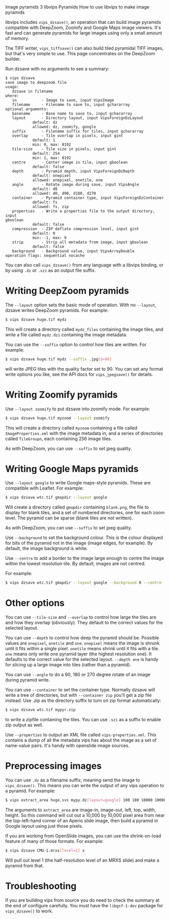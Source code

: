  <refmeta>
    <refentrytitle>Image pyramids</refentrytitle>
    <manvolnum>3</manvolnum>
    <refmiscinfo>libvips</refmiscinfo>
  </refmeta>

  <refnamediv>
    <refname>Pyramids</refname>
    <refpurpose>How to use libvips to make image pyramids</refpurpose>
  </refnamediv>

libvips includes `vips_dzsave()`, an operation
that can build image pyramids compatible with <ulink
url="http://en.wikipedia.org/wiki/Deep_Zoom">DeepZoom</ulink>, Zoomify
and <ulink url="https://developers.google.com/maps">Google Maps</ulink>
image viewers. It's fast and can generate pyramids for large images using
only a small amount of memory.

The TIFF writer, `vips_tiffsave()` can also build tiled pyramidal TIFF images,
but that's very simple to use. This page concentrates on the DeepZoom builder.  

Run dzsave with no arguments to see a summary:

```
$ vips dzsave
save image to deepzoom file
usage:
   dzsave in filename
where:
   in           - Image to save, input VipsImage
   filename     - Filename to save to, input gchararray
optional arguments:
   basename     - Base name to save to, input gchararray
   layout       - Directory layout, input VipsForeignDzLayout
			default: dz
			allowed: dz, zoomify, google
   suffix       - Filename suffix for tiles, input gchararray
   overlap      - Tile overlap in pixels, input gint
			default: 1
			min: 0, max: 8192
   tile-size    - Tile size in pixels, input gint
			default: 254
			min: 1, max: 8192
   centre       - Center image in tile, input gboolean
			default: false
   depth        - Pyramid depth, input VipsForeignDzDepth
			default: onepixel
			allowed: onepixel, onetile, one
   angle        - Rotate image during save, input VipsAngle
			default: d0
			allowed: d0, d90, d180, d270
   container    - Pyramid container type, input VipsForeignDzContainer
			default: fs
			allowed: fs, zip
   properties   - Write a properties file to the output directory, input
gboolean
			default: false
   compression  - ZIP deflate compression level, input gint
			default: 0
			min: -1, max: 9
   strip        - Strip all metadata from image, input gboolean
			default: false
   background   - Background value, input VipsArrayDouble
operation flags: sequential nocache 
```

You can also call `vips_dzsave()` from any language with a libvips binding, or
by using `.dz` or `.szi` as an output file suffix.

# Writing DeepZoom pyramids

The `--layout` option sets the basic mode of operation. With no
`--layout`, dzsave writes DeepZoom pyramids. For example:

```bash
$ vips dzsave huge.tif mydz
```

This will create a directory called `mydz_files` containing the image
tiles, and write a file called `mydz.dzi` containing the image
metadata. 

You can use the `--suffix` option to control how tiles are written. For
example:

```bash
$ vips dzsave huge.tif mydz --suffix .jpg[Q=90]
```

will write JPEG tiles with the quality factor set to 90. You can set any
format write options you like, see the API docs for `vips_jpegsave()`
for details.

# Writing Zoomify pyramids

Use `--layout zoomify` to put dzsave into zoomify mode. For example:

```bash
$ vips dzsave huge.tif myzoom --layout zoomify
```

This will create a directory called `myzoom` containing a file called
`ImageProperties.xml` with the image metadata in, and a series of
directories called `TileGroupn`, each containing 256 image tiles.

As with DeepZoom, you can use `--suffix` to set jpeg quality.

# Writing Google Maps pyramids

Use `--layout google` to write Google maps-style pyramids. These are
compatible with <ulink url="http://leafletjs.com">Leaflet</ulink>. For
example:

```bash
$ vips dzsave wtc.tif gmapdir --layout google
```

Will create a directory called `gmapdir` containing `blank.png`, the
file to display for blank tiles, and a set of numbered directories, one
for each zoom level. The pyramid can be sparse (blank tiles are not
written).

As with DeepZoom, you can use `--suffix` to set jpeg quality.

Use `--background` to set the background colour. This is the colour
displayed for bits of the pyramid not in the image (image edges, for
example). By default, the image background is white.

Use `--centre` to add a border to the image large enough to centre the
image within the lowest resolution tile. By default, images are not
centred.

For example:

```bash
$ vips dzsave wtc.tif gmapdir --layout google --background 0 --centre
```

# Other options

You can use `--tile-size` and `--overlap` to control how large the tiles
are and how they overlap (obviously). They default to the correct values
for the selected layout.

You can use `--depth` to control how deep the pyramid should be.  Possible
values are `onepixel`, `onetile` and `one`. `onepixel` means the image
is shrunk until it fits within a single pixel. `onetile` means shrink
until it fits with a tile. `one` means only write one pyramid layer (the
highest resolution one). It defaults to the correct value for the selected
layout. `--depth one` is handy for slicing up a large image into tiles
(rather than a pyramid).

You can use `--angle` to do a 90, 180 or 270 degree rotate of an image
during pyramid write.

You can use `--container` to set the container type. Normally dzsave will
write a tree of directories, but with `--container zip` you'll get a zip file
instead. Use .zip as the directory suffix to turn on zip format automatically:

```bash
$ vips dzsave wtc.tif mypyr.zip
```

to write a zipfile containing the tiles. You can use `.szi` as a suffix to
enable zip output as well. 

Use `--properties` to output an XML file called `vips-properties.xml`. This
contains a dump of all the metadata vips has about the image as a set of
name-value pairs. It's handy with openslide image sources. 

# Preprocessing images

You can use `.dz` as a filename suffix, meaning send the image to
`vips_dzsave()`. This means you can write the output of any vips operation to a
pyramid. For example:

```bash
$ vips extract_area huge.svs mypy.dz[layout=google] 100 100 10000 10000
```

The arguments to `extract_area` are image-in, image-out, left, top,
width, height. So this command will cut out a 10,000 by 10,000 pixel
area from near the top-left-hand corner of an Aperio slide image, then
build a pyramid in Google layout using just those pixels.

If you are working from OpenSlide images, you can use the shrink-on-load
feature of many of those formats. For example:

```bash
$ vips dzsave CMU-1.mrxs[level=1] x
```

Will pull out level 1 (the half-resolution level of an MRXS slide) and
make a pyramid from that.

# Troubleshooting

If you are building vips from source you do need to check the summary at
the end of configure carefully. You must have the `libgsf-1-dev` package
for `vips_dzsave()` to work.



